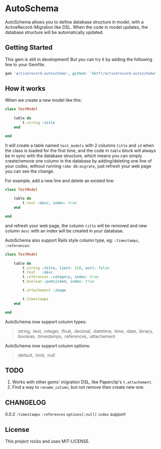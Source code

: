 AutoSchema
===
AutoSchema allows you to define database structure in model, with a ActiveRecord::Migration like DSL. When the code in model updates, the database structure will be automatically updated.


Getting Started
---
This gem is still in development! But you can try it by adding the following line to your Gemfile.

```ruby
gem 'activerecord-autoschema', github: 'bbtfr/activerecord-autoschema'
```


How it works
---
When we create a new model like this:

```ruby
class TestModel
    
    table do
        t.string :title
    end

end
```

It will create a table named `test_models` with 2 columns `title` and `id` when the class is loaded for the first time, and the code in `table` block will always be in sync with the database structure, which means you can simply create/remove one column in the database by adding/deleting one line of your codes, without running `rake db:migrate`, just refresh your web page you can see the change.

For example, add a new line and delete an existed line:
```ruby
class TestModel
    
    table do
        t.text :desc, index: true
    end

end
```
and refresh your web page, the column `title` will be removed and new column `desc` with an index will be created in your database.

AutoSchema also support Rails style column type, eg: `:timestamps`, `:references`:
```ruby
class TestModel
    
    table do
        t.string :title, limit: 128, null: false
        t.text   :desc
        t.references :category, index: true
        t.boolean :published, index: true

        t.attachement :image

        t.timestamps
    end

end
```

AutoSchema now support column types:

> :string, :text, :integer, :float, :decimal, :datetime, :time, :date, :binary, :boolean, :timestamps, :references, :attachement

AutoSchema now support column options:

> :default, :limit, :null

TODO
---
1. Works with other gems' migration DSL, like Paperclip's `t.attachement`.
2. Find a way to `rename_column`, but not remove then create new one.

CHANGELOG
---
0.0.2 `:timestamps` `:references` `options[:null]` `index` support

License
---
This project rocks and uses MIT-LICENSE.
